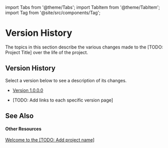 import Tabs from '@theme/Tabs'; 
import TabItem from '@theme/TabItem'; 
import Tag from '@site/src/components/Tag'; 

# Version History

The topics in this section describe the various changes made to the [TODO: Project Title] over the life of the project.


## Version History

Select a version below to see a description of its changes.
<ul><li><p><a href="eee30cff-8fcb-4055-85de-de242e176207">Version 1.0.0.0</a></p></li><li><p>[TODO: Add links to each specific version page]</p></li></ul>



## See Also


#### Other Resources
<a href="ec1e068e-e4f8-4018-9999-3de9f2bf2556">Welcome to the [TODO: Add project name]</a>  
